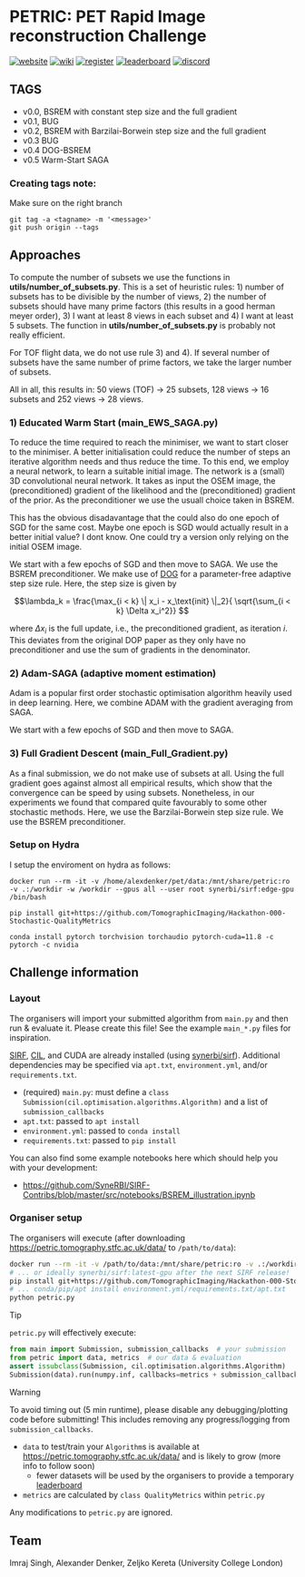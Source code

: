 # PETRIC: PET Rapid Image reconstruction Challenge

[![website](https://img.shields.io/badge/announcement-website-purple?logo=workplace&logoColor=white)](https://www.ccpsynerbi.ac.uk/events/petric/)
[![wiki](https://img.shields.io/badge/details-wiki-blue?logo=googledocs&logoColor=white)](https://github.com/SyneRBI/PETRIC/wiki)
[![register](https://img.shields.io/badge/participate-register-green?logo=ticktick&logoColor=white)](https://github.com/SyneRBI/PETRIC/issues/new/choose)
[![leaderboard](https://img.shields.io/badge/rankings-leaderboard-orange?logo=tensorflow&logoColor=white)](https://petric.tomography.stfc.ac.uk/leaderboard)
[![discord](https://img.shields.io/badge/chat-discord-blue?logo=discord&logoColor=white)](https://discord.gg/Ayd72Aa4ry)


## TAGS
- v0.0, BSREM with constant step size and the full gradient
- v0.1, BUG
- v0.2, BSREM with Barzilai-Borwein step size and the full gradient 
- v0.3 BUG
- v0.4 DOG-BSREM
- v0.5 Warm-Start SAGA

### Creating tags note:

Make sure on the right branch


```
git tag -a <tagname> -m '<message>'
git push origin --tags
```

## Approaches
To compute the number of subsets we use the functions in **utils/number_of_subsets.py**. This is a set of heuristic rules: 1) number of subsets has to be divisible by the number of views, 2) the number of subsets should have many prime factors (this results in a good herman meyer order), 3) I want at least 8 views in each subset and 4) I want at least 5 subsets. The function in **utils/number_of_subsets.py** is probably not really efficient. 

For TOF flight data, we do not use rule 3) and 4). If several number of subsets have the same number of prime factors, we take the larger number of subsets. 

All in all, this results in: 50 views (TOF) -> 25 subsets, 128 views -> 16 subsets and 252 views -> 28 views.


### 1) Educated Warm Start (main_EWS_SAGA.py)

To reduce the time required to reach the minimiser, we want to start closer to the minimiser. A better initialisation could reduce the number of steps an iterative algorithm needs and thus reduce the time. To this end, we employ a neural network, to learn a suitable initial image. The network is a (small) 3D convolutional neural network. It takes as input the OSEM image, the (preconditioned) gradient of the likelihood and the (preconditioned) gradient of the prior. As the preconditioner we use the usuall choice taken in BSREM.  

This has the obvious disadavantage that the could also do one epoch of SGD for the same cost. Maybe one epoch is SGD would actually result in a better initial value? I dont know. One could try a version only relying on the initial OSEM image. 

We start with a few epochs of SGD and then move to SAGA. We use the BSREM preconditioner. We make use of [DOG](https://arxiv.org/abs/2302.12022) for a parameter-free adaptive step size rule. Here, the step size is given by 

$$\lambda_k = \frac{\max_{i < k} \| x_i - x_\text{init} \|_2}{ \sqrt{\sum_{i < k} \Delta x_i^2}} $$

where $\Delta x_i$ is the full update, i.e., the preconditioned gradient, as iteration $i$. This deviates from the original DOP paper as they only have no preconditioner and use the sum of gradients in the denominator. 

### 2) Adam-SAGA (adaptive moment estimation)

Adam is a popular first order stochastic optimisation algorithm heavily used in deep learning. Here, we combine ADAM with the gradient averaging from SAGA. 

We start with a few epochs of SGD and then move to SAGA. 


### 3) Full Gradient Descent (main_Full_Gradient.py)

As a final submission, we do not make use of subsets at all. Using the full gradient goes against almost all empirical results, which show that the convergence can be speed by using subsets. Nonetheless, in our experiments we found that compared quite favourably to some other stochastic methods. Here, we use the Barzilai-Borwein step size rule. We use the BSREM preconditioner.


### Setup on Hydra

I setup the enviroment on hydra as follows:

```
docker run --rm -it -v /home/alexdenker/pet/data:/mnt/share/petric:ro -v .:/workdir -w /workdir --gpus all --user root synerbi/sirf:edge-gpu /bin/bash 

pip install git+https://github.com/TomographicImaging/Hackathon-000-Stochastic-QualityMetrics

conda install pytorch torchvision torchaudio pytorch-cuda=11.8 -c pytorch -c nvidia
```


## Challenge information

### Layout

The organisers will import your submitted algorithm from `main.py` and then run & evaluate it.
Please create this file! See the example `main_*.py` files for inspiration.

[SIRF](https://github.com/SyneRBI/SIRF), [CIL](https://github.com/TomographicImaging/CIL), and CUDA are already installed (using [synerbi/sirf](https://github.com/synerbi/SIRF-SuperBuild/pkgs/container/sirf)).
Additional dependencies may be specified via `apt.txt`, `environment.yml`, and/or `requirements.txt`.

- (required) `main.py`: must define a `class Submission(cil.optimisation.algorithms.Algorithm)` and a list of `submission_callbacks`
- `apt.txt`: passed to `apt install`
- `environment.yml`: passed to `conda install`
- `requirements.txt`: passed to `pip install`

You can also find some example notebooks here which should help you with your development:
- https://github.com/SyneRBI/SIRF-Contribs/blob/master/src/notebooks/BSREM_illustration.ipynb

### Organiser setup

The organisers will execute (after downloading https://petric.tomography.stfc.ac.uk/data/ to `/path/to/data`):

```sh
docker run --rm -it -v /path/to/data:/mnt/share/petric:ro -v .:/workdir -w /workdir --gpus all synerbi/sirf:edge-gpu /bin/bash
# ... or ideally synerbi/sirf:latest-gpu after the next SIRF release!
pip install git+https://github.com/TomographicImaging/Hackathon-000-Stochastic-QualityMetrics
# ... conda/pip/apt install environment.yml/requirements.txt/apt.txt
python petric.py
```

> [!TIP]
> `petric.py` will effectively execute:
>
> ```python
> from main import Submission, submission_callbacks  # your submission
> from petric import data, metrics  # our data & evaluation
> assert issubclass(Submission, cil.optimisation.algorithms.Algorithm)
> Submission(data).run(numpy.inf, callbacks=metrics + submission_callbacks)
> ```

<!-- br -->

> [!WARNING]
> To avoid timing out (5 min runtime), please disable any debugging/plotting code before submitting!
> This includes removing any progress/logging from `submission_callbacks`.

- `data` to test/train your `Algorithm`s is available at https://petric.tomography.stfc.ac.uk/data/ and is likely to grow (more info to follow soon)
  + fewer datasets will be used by the organisers to provide a temporary [leaderboard](https://petric.tomography.stfc.ac.uk/leaderboard)
- `metrics` are calculated by `class QualityMetrics` within `petric.py`

Any modifications to `petric.py` are ignored.


## Team

Imraj Singh, Alexander Denker, Zeljko Kereta (University College London)